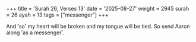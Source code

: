 +++
title = 'Surah 26, Verses 13'
date = '2025-08-27'
weight = 2945
surah = 26
ayah = 13
tags = ["messenger"]
+++

And ˹so˺ my heart will be broken and my tongue will be tied. So send Aaron along ˹as a messenger˺.